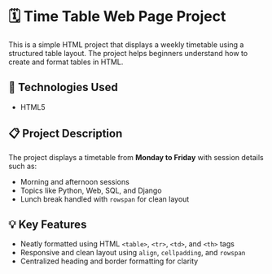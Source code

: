 # 🗓️ Time Table Web Page Project

This is a simple HTML project that displays a weekly timetable using a structured table layout. The project helps beginners understand how to create and format tables in HTML.

## 🔧 Technologies Used

- HTML5

## 📋 Project Description

The project displays a timetable from **Monday to Friday** with session details such as:

- Morning and afternoon sessions
- Topics like Python, Web, SQL, and Django
- Lunch break handled with `rowspan` for clean layout

## 💡 Key Features

- Neatly formatted using HTML `<table>`, `<tr>`, `<td>`, and `<th>` tags
- Responsive and clean layout using `align`, `cellpadding`, and `rowspan`
- Centralized heading and border formatting for clarity

